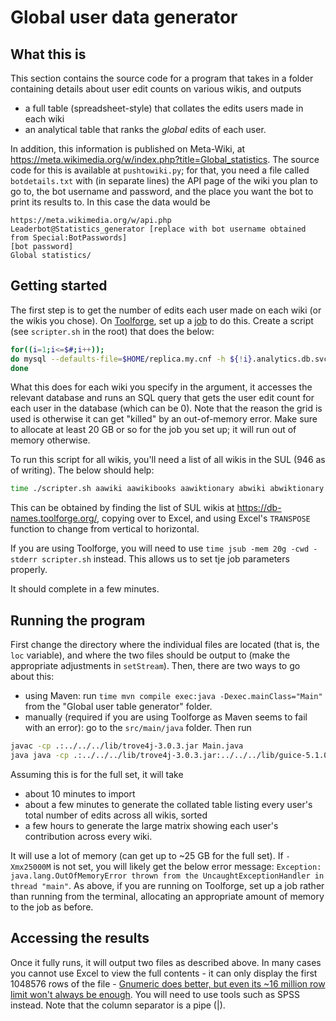 # Global user data generator

## What this is

This section contains the source code for a program that takes in a folder containing details about user edit counts on various wikis, and outputs 

* a full table (spreadsheet-style) that collates the edits users made in each wiki
* an analytical table that ranks the _global_ edits of each user.

In addition, this information is published on Meta-Wiki, at https://meta.wikimedia.org/w/index.php?title=Global_statistics. The source code for this is available at ``pushtowiki.py``; for that, you need a file called ``botdetails.txt`` with (in separate lines) the API page of the wiki you plan to go to, the bot username and password, and the place you want the bot to print its results to. In this case the data would be 

```
https://meta.wikimedia.org/w/api.php
Leaderbot@Statistics_generator [replace with bot username obtained from Special:BotPasswords]
[bot password]
Global statistics/
```

## Getting started

The first step is to get the number of edits each user made on each wiki (or the wikis you chose). On [Toolforge](https://wikitech.wikimedia.org/wiki/Help:Toolforge), set up a [job](https://wikitech.wikimedia.org/wiki/Help:Toolforge/Grid) to do this. Create a script (see `scripter.sh` in the root) that does the below:

```bash
for((i=1;i<=$#;i++)); 
do mysql --defaults-file=$HOME/replica.my.cnf -h ${!i}.analytics.db.svc.wikimedia.cloud ${!i}_p -e "SELECT user_name, user_registration, user_editcount from user;" > ${!i}.csv; 
done
```

What this does for each wiki you specify in the argument, it accesses the relevant database and runs an SQL query that gets the user edit count for each user in the database (which can be 0). Note that the reason the grid is used is otherwise it can get "killed" by an out-of-memory error. Make sure to allocate at least 20 GB or so for the job you set up; it will run out of memory otherwise. 

To run this script for all wikis, you'll need a list of all wikis in the SUL (946 as of writing). The below should help:

```bash
time ./scripter.sh aawiki aawikibooks aawiktionary abwiki abwiktionary acewiki advisorywiki adywiki afwiki afwikibooks afwikiquote afwiktionary akwiki akwikibooks akwiktionary alswiki altwiki amiwiki amwiki amwikimedia amwikiquote amwiktionary angwiki angwikibooks angwikiquote angwikisource angwiktionary anpwiki anwiki anwiktionary apiportalwiki arcwiki arwiki arwikibooks arwikimedia arwikinews arwikiquote arwikisource arwikiversity arwiktionary arywiki arzwiki astwiki astwikibooks astwikiquote astwiktionary aswiki aswikibooks aswikiquote aswikisource aswiktionary atjwiki avkwiki avwiki avwiktionary awawiki aywiki aywikibooks aywiktionary azbwiki azwiki azwikibooks azwikimedia azwikiquote azwikisource azwiktionary banwiki banwikisource barwiki bat_smgwiki bawiki bawikibooks bclwiki bclwikiquote bclwiktionary bdwikimedia betawikiversity bewiki bewikibooks bewikimedia bewikiquote bewikisource bewiktionary be_x_oldwiki bgwiki bgwikibooks bgwikinews bgwikiquote bgwikisource bgwiktionary bhwiki bhwiktionary biwiki biwikibooks biwiktionary bjnwiki bjnwiktionary blkwiki bmwiki bmwikibooks bmwikiquote bmwiktionary bnwiki bnwikibooks bnwikiquote bnwikisource bnwikivoyage bnwiktionary bowiki bowikibooks bowiktionary bpywiki brwiki brwikimedia brwikiquote brwikisource brwiktionary bswiki bswikibooks bswikinews bswikiquote bswikisource bswiktionary bugwiki bxrwiki cawiki cawikibooks cawikimedia cawikinews cawikiquote cawikisource cawiktionary cbk_zamwiki cdowiki cebwiki cewiki chowiki chrwiki chrwiktionary chwiki chwikibooks chwiktionary chywiki ckbwiki ckbwiktionary cnwikimedia commonswiki cowiki cowikibooks cowikimedia cowikiquote cowiktionary crhwiki crwiki crwikiquote crwiktionary csbwiki csbwiktionary cswiki cswikibooks cswikinews cswikiquote cswikisource cswikiversity cswiktionary cuwiki cvwiki cvwikibooks cywiki cywikibooks cywikiquote cywikisource cywiktionary dagwiki dawiki dawikibooks dawikiquote dawikisource dawiktionary dewiki dewikibooks dewikinews dewikiquote dewikisource dewikiversity dewikivoyage dewiktionary dinwiki diqwiki diqwiktionary dkwikimedia donatewiki dsbwiki dtywiki dvwiki dvwiktionary dzwiki dzwiktionary eewiki elwiki elwikibooks elwikinews elwikiquote elwikisource elwikiversity elwikivoyage elwiktionary emlwiki enwiki enwikibooks enwikinews enwikiquote enwikisource enwikiversity enwikivoyage enwiktionary eowiki eowikibooks eowikinews eowikiquote eowikisource eowikivoyage eowiktionary eswiki eswikibooks eswikinews eswikiquote eswikisource eswikiversity eswikivoyage eswiktionary etwiki etwikibooks etwikimedia etwikiquote etwikisource etwiktionary euwiki euwikibooks euwikiquote euwikisource euwiktionary extwiki fatwiki fawiki fawikibooks fawikinews fawikiquote fawikisource fawikivoyage fawiktionary ffwiki fiu_vrowiki fiwiki fiwikibooks fiwikimedia fiwikinews fiwikiquote fiwikisource fiwikiversity fiwikivoyage fiwiktionary fjwiki fjwiktionary foundationwiki fowiki fowikisource fowiktionary frpwiki frrwiki frwiki frwikibooks frwikinews frwikiquote frwikisource frwikiversity frwikivoyage frwiktionary furwiki fywiki fywikibooks fywiktionary gagwiki ganwiki gawiki gawikibooks gawikiquote gawiktionary gcrwiki gdwiki gdwiktionary gewikimedia glkwiki glwiki glwikibooks glwikiquote glwikisource glwiktionary gnwiki gnwikibooks gnwiktionary gomwiki gomwiktionary gorwiki gorwiktionary gotwiki gotwikibooks grwikimedia gucwiki gurwiki guwiki guwikibooks guwikiquote guwikisource guwiktionary guwwiki guwwikinews guwwikiquote guwwiktionary gvwiki gvwiktionary hakwiki hawiki hawiktionary hawwiki hewiki hewikibooks hewikinews hewikiquote hewikisource hewikivoyage hewiktionary hifwiki hifwiktionary hiwiki hiwikibooks hiwikimedia hiwikiquote hiwikisource hiwikiversity hiwikivoyage hiwiktionary howiki hrwiki hrwikibooks hrwikiquote hrwikisource hrwiktionary hsbwiki hsbwiktionary htwiki htwikisource huwiki huwikibooks huwikinews huwikiquote huwikisource huwiktionary hywiki hywikibooks hywikiquote hywikisource hywiktionary hywwiki hzwiki iawiki iawikibooks iawiktionary idwiki idwikibooks idwikimedia idwikiquote idwikisource idwiktionary iewiki iewikibooks iewiktionary igwiki igwikiquote igwiktionary iiwiki ikwiki ikwiktionary ilowiki incubatorwiki inhwiki iowiki iowiktionary iswiki iswikibooks iswikiquote iswikisource iswiktionary itwiki itwikibooks itwikinews itwikiquote itwikisource itwikiversity itwikivoyage itwiktionary iuwiki iuwiktionary jamwiki jawiki jawikibooks jawikinews jawikiquote jawikisource jawikiversity jawikivoyage jawiktionary jbowiki jbowiktionary jvwiki jvwikisource jvwiktionary kaawiki kabwiki kawiki kawikibooks kawikiquote kawiktionary kbdwiki kbdwiktionary kbpwiki kcgwiki kcgwiktionary kgwiki kiwiki kjwiki kkwiki kkwikibooks kkwikiquote kkwiktionary klwiki klwiktionary kmwiki kmwikibooks kmwiktionary knwiki knwikibooks knwikiquote knwikisource knwiktionary koiwiki kowiki kowikibooks kowikinews kowikiquote kowikisource kowikiversity kowiktionary krcwiki krwiki krwikiquote kshwiki kswiki kswikibooks kswikiquote kswiktionary kuwiki kuwikibooks kuwikiquote kuwiktionary kvwiki kwwiki kwwikiquote kwwiktionary kywiki kywikibooks kywikiquote kywiktionary labswiki ladwiki lawiki lawikibooks lawikiquote lawikisource lawiktionary lbewiki lbwiki lbwikibooks lbwikiquote lbwiktionary lezwiki lfnwiki lgwiki lijwiki lijwikisource liwiki liwikibooks liwikinews liwikiquote liwikisource liwiktionary lldwiki lmowiki lmowiktionary lnwiki lnwikibooks lnwiktionary loginwiki lowiki lowiktionary lrcwiki ltgwiki ltwiki ltwikibooks ltwikiquote ltwikisource ltwiktionary lvwiki lvwikibooks lvwiktionary madwiki maiwiki maiwikimedia map_bmswiki mdfwiki mediawikiwiki metawiki mgwiki mgwikibooks mgwiktionary mhrwiki mhwiki mhwiktionary minwiki minwiktionary miwiki miwikibooks miwiktionary mkwiki mkwikibooks mkwikimedia mkwikisource mkwiktionary mlwiki mlwikibooks mlwikiquote mlwikisource mlwiktionary mniwiki mniwiktionary mnwiki mnwikibooks mnwiktionary mnwwiki mnwwiktionary mrjwiki mrwiki mrwikibooks mrwikiquote mrwikisource mrwiktionary mswiki mswikibooks mswiktionary mtwiki mtwiktionary muswiki mwlwiki mxwikimedia myvwiki mywiki mywikibooks mywiktionary mznwiki nahwiki nahwikibooks nahwiktionary napwiki napwikisource nawiki nawikibooks nawikiquote nawiktionary ndswiki ndswikibooks ndswikiquote ndswiktionary nds_nlwiki newiki newikibooks newiktionary newwiki ngwiki ngwikimedia niawiki niawiktionary nlwiki nlwikibooks nlwikimedia nlwikinews nlwikiquote nlwikisource nlwikivoyage nlwiktionary nnwiki nnwikiquote nnwiktionary nostalgiawiki novwiki nowiki nowikibooks nowikimedia nowikinews nowikiquote nowikisource nowiktionary nqowiki nrmwiki nsowiki nvwiki nycwikimedia nywiki nzwikimedia ocwiki ocwikibooks ocwiktionary olowiki omwiki omwiktionary orwiki orwikisource orwiktionary oswiki outreachwiki pagwiki pamwiki papwiki pawiki pawikibooks pawikisource pawiktionary pa_uswikimedia pcdwiki pcmwiki pdcwiki pflwiki pihwiki piwiki piwiktionary plwiki plwikibooks plwikimedia plwikinews plwikiquote plwikisource plwikivoyage plwiktionary pmswiki pmswikisource pnbwiki pnbwiktionary pntwiki pswiki pswikibooks pswikivoyage pswiktionary ptwiki ptwikibooks ptwikimedia ptwikinews ptwikiquote ptwikisource ptwikiversity ptwikivoyage ptwiktionary punjabiwikimedia pwnwiki qualitywiki quwiki quwikibooks quwikiquote quwiktionary rmwiki rmwikibooks rmwiktionary rmywiki rnwiki rnwiktionary roa_rupwiki roa_rupwiktionary roa_tarawiki romdwikimedia rowiki rowikibooks rowikinews rowikiquote rowikisource rowikivoyage rowiktionary rswikimedia ruewiki ruwiki ruwikibooks ruwikimedia ruwikinews ruwikiquote ruwikisource ruwikiversity ruwikivoyage ruwiktionary rwwiki rwwiktionary sahwiki sahwikiquote sahwikisource satwiki sawiki sawikibooks sawikiquote sawikisource sawiktionary scnwiki scnwiktionary scowiki scwiki scwiktionary sdwiki sdwikinews sdwiktionary sewiki sewikibooks sewikimedia sgwiki sgwiktionary shiwiki shnwiki shnwikibooks shnwikivoyage shnwiktionary shwiki shwiktionary shywiktionary simplewiki simplewikibooks simplewikiquote simplewiktionary siwiki siwikibooks siwiktionary skrwiki skrwiktionary skwiki skwikibooks skwikiquote skwikisource skwiktionary slwiki slwikibooks slwikiquote slwikisource slwikiversity slwiktionary smnwiki smwiki smwiktionary snwiki snwiktionary sourceswiki sowiki sowiktionary specieswiki sqwiki sqwikibooks sqwikinews sqwikiquote sqwiktionary srnwiki srwiki srwikibooks srwikinews srwikiquote srwikisource srwiktionary sswiki sswiktionary stqwiki strategywiki stwiki stwiktionary suwiki suwikibooks suwikiquote suwiktionary svwiki svwikibooks svwikinews svwikiquote svwikisource svwikiversity svwikivoyage svwiktionary swwiki swwikibooks swwiktionary szlwiki szywiki tawiki tawikibooks tawikinews tawikiquote tawikisource tawiktionary taywiki tcywiki tenwiki test2wiki testcommonswiki testwiki testwikidatawiki tetwiki tewiki tewikibooks tewikiquote tewikisource tewiktionary tgwiki tgwikibooks tgwiktionary thankyouwiki thwiki thwikibooks thwikinews thwikiquote thwikisource thwiktionary tiwiki tiwiktionary tkwiki tkwikibooks tkwikiquote tkwiktionary tlwiki tlwikibooks tlwikiquote tlwiktionary tnwiki tnwiktionary towiki towiktionary tpiwiki tpiwiktionary trvwiki trwiki trwikibooks trwikimedia trwikinews trwikiquote trwikisource trwikivoyage trwiktionary tswiki tswiktionary ttwiki ttwikibooks ttwikiquote ttwiktionary tumwiki twwiki twwiktionary tyvwiki tywiki uawikimedia udmwiki ugwiki ugwikibooks ugwikiquote ugwiktionary ukwiki ukwikibooks ukwikinews ukwikiquote ukwikisource ukwikivoyage ukwiktionary urwiki urwikibooks urwikiquote urwiktionary usabilitywiki uzwiki uzwikibooks uzwikiquote uzwiktionary vecwiki vecwikisource vecwiktionary vepwiki vewiki vewikimedia viwiki viwikibooks viwikiquote viwikisource viwikivoyage viwiktionary vlswiki votewiki vowiki vowikibooks vowikiquote vowiktionary warwiki wawiki wawikibooks wawikisource wawiktionary wbwikimedia wikidatawiki wikimania2005wiki wikimania2006wiki wikimania2007wiki wikimania2008wiki wikimania2009wiki wikimania2010wiki wikimania2011wiki wikimania2012wiki wikimania2013wiki wikimania2014wiki wikimania2015wiki wikimania2016wiki wikimania2017wiki wikimania2018wiki wikimaniawiki wowiki wowikiquote wowiktionary wuuwiki xalwiki xhwiki xhwikibooks xhwiktionary xmfwiki yiwiki yiwikisource yiwiktionary yowiki yowikibooks yowiktionary yuewiktionary zawiki zawikibooks zawikiquote zawiktionary zeawiki zhwiki zhwikibooks zhwikinews zhwikiquote zhwikisource zhwikiversity zhwikivoyage zhwiktionary zh_classicalwiki zh_min_nanwiki zh_min_nanwikibooks zh_min_nanwikiquote zh_min_nanwikisource zh_min_nanwiktionary zh_yuewiki zuwiki zuwikibooks zuwiktionary
```

This can be obtained by finding the list of SUL wikis at https://db-names.toolforge.org/, copying over to Excel, and using Excel's `TRANSPOSE` function to change from vertical to horizontal. 

If you are using Toolforge, you will need to use `time jsub -mem 20g -cwd -stderr scripter.sh` instead. This allows us to set tje job parameters properly. 

It should complete in a few minutes. 
## Running the program

First change the directory where the individual files are located (that is, the ``loc`` variable), and where the two files should be output to (make the appropriate adjustments in ``setStream``). Then, there are two ways to go about this:

* using Maven: run `time mvn compile exec:java -Dexec.mainClass="Main"` from the "Global user table generator" folder. 
* manually (required if you are using Toolforge as Maven seems to fail with an error): go to the `src/main/java` folder. Then run

```bash
javac -cp .:../../../lib/trove4j-3.0.3.jar Main.java
java java -cp .:../../../lib/trove4j-3.0.3.jar:../../../lib/guice-5.1.0.jar Main-Xmx25000M Main
```

Assuming this is for the full set, it will take 

* about 10 minutes to import
* about a few minutes to generate the collated table listing every user's total number of edits across all wikis, sorted
* a few hours to generate the large matrix showing each user's contribution across every wiki.

It will use a lot of memory (can get up to ~25 GB for the full set). If ``-Xmx25000M`` is not set, you will likely get the below error message: ``Exception: java.lang.OutOfMemoryError thrown from the UncaughtExceptionHandler in thread "main"``. As above, if you are running on Toolforge, set up a job rather than running from the terminal, allocating an appropriate amount of memory to the job as before. 

## Accessing the results

Once it fully runs, it will output two files as described above. In many cases you cannot use Excel to view the full contents - it can only display the first 1048576 rows of the file - [Gnumeric does better, but even its ~16 million row limit won't always be enough](https://help.gnome.org/users/gnumeric/stable/sect-worksheets-display.html.en). You will need to use tools such as SPSS instead. Note that the column separator is a pipe (|).
